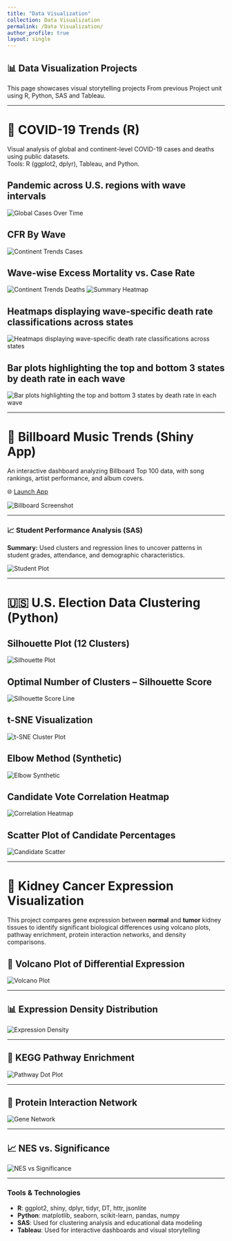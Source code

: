 ```yaml
---
title: "Data Visualization"
collection: Data Visualization
permalink: /Data Visualization/
author_profile: true
layout: single
---
```


## 📊 Data Visualization Projects

This page showcases visual storytelling projects From previous Project unit using R, Python, SAS and Tableau.

---

# 🦠 COVID-19 Trends (R)
Visual analysis of global and continent-level COVID-19 cases and deaths using public datasets.  
Tools: R (ggplot2, dplyr), Tableau, and Python.

## Pandemic across U.S. regions with wave intervals

![Global Cases Over Time](/files/p1.png)


## CFR By Wave
![Continent Trends Cases](/files/p4.png)  

## Wave-wise Excess Mortality vs. Case Rate
![Continent Trends Deaths](/files/p5.png)
![Summary Heatmap](/files/p6.png)

## Heatmaps displaying wave-specific death rate classifications across states
![Heatmaps displaying wave-specific death rate classifications across states](/files/p2.jpg)

## Bar plots highlighting the top and bottom 3 states by death rate in each wave
![Bar plots highlighting the top and bottom 3 states by death rate in each wave](/files/p3.jpg)


---

# 🎵 Billboard Music Trends (Shiny App)

An interactive dashboard analyzing Billboard Top 100 data, with song rankings, artist performance, and album covers.

🌐 [Launch App](https://nl1z0n-shuoyuan-gao.shinyapps.io/shiny_app/)

![Billboard Screenshot](/files/shinyapp.jpg)

---

### 📈 Student Performance Analysis (SAS)

**Summary:** Used clusters and regression lines to uncover patterns in student grades, attendance, and demographic characteristics.

![Student Plot](/files/student.jpg)

---

# 🇺🇸 U.S. Election Data Clustering (Python)

## Silhouette Plot (12 Clusters)
![Silhouette Plot](/files/sc.jpg)

## Optimal Number of Clusters – Silhouette Score
![Silhouette Score Line](/files/elbow.jpg)

## t-SNE Visualization
![t-SNE Cluster Plot](/files/cl.jpg)

## Elbow Method (Synthetic)
![Elbow Synthetic](/files/elbow1.jpg)

## Candidate Vote Correlation Heatmap
![Correlation Heatmap](/files/heat.jpg)

## Scatter Plot of Candidate Percentages
![Candidate Scatter](/files/1.jpg)

---

# 🧬 Kidney Cancer Expression Visualization

This project compares gene expression between **normal** and **tumor** kidney tissues to identify significant biological differences using volcano plots, pathway enrichment, protein interaction networks, and density comparisons.


## 🌋 Volcano Plot of Differential Expression

![Volcano Plot](/files/2.jpg)

---

## 📊 Expression Density Distribution

![Expression Density](/files/5.jpg)

---

## 🎯 KEGG Pathway Enrichment

![Pathway Dot Plot](/files/3.jpg)

---

## 🔗 Protein Interaction Network

![Gene Network](/files/4.jpg)

---

## 📈 NES vs. Significance

![NES vs Significance](/files/6.jpg)

---

### Tools & Technologies

- **R**: ggplot2, shiny, dplyr, tidyr, DT, httr, jsonlite  
- **Python**: matplotlib, seaborn, scikit-learn, pandas, numpy  
- **SAS**: Used for clustering analysis and educational data modeling  
- **Tableau**: Used for interactive dashboards and visual storytelling  
